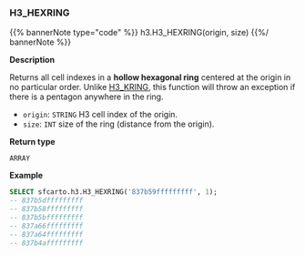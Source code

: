 ### H3_HEXRING

{{% bannerNote type="code" %}}
h3.H3_HEXRING(origin, size)
{{%/ bannerNote %}}

**Description**

Returns all cell indexes in a **hollow hexagonal ring** centered at the origin in no particular order. Unlike [H3_KRING](#kring), this function will throw an exception if there is a pentagon anywhere in the ring.

* `origin`: `STRING` H3 cell index of the origin.
* `size`: `INT` size of the ring (distance from the origin).

**Return type**

`ARRAY`

**Example**

```sql
SELECT sfcarto.h3.H3_HEXRING('837b59fffffffff', 1);
-- 837b5dfffffffff
-- 837b58fffffffff
-- 837b5bfffffffff
-- 837a66fffffffff
-- 837a64fffffffff
-- 837b4afffffffff
```